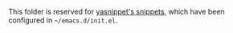 This folder is reserved for [yasnippet's snippets](https://github.com/AndreaCrotti/yasnippet-snippets),
  which have been configured in `~/emacs.d/init.el`.

